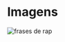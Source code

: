 # Imagens

![frases de rap](https://user-images.githubusercontent.com/93846923/227745774-4658a199-2bfb-4dd6-953b-996575a8006f.png)
